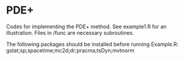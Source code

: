 # PDE+

Codes for implementing the PDE+ method. See example1.R for an illustration. Files in /func are necessary subroutines.

The following packages should be installed before running Example.R:
gstat;sp;spacetime;mc2d;dr;pracma;tsDyn;mvtnorm

